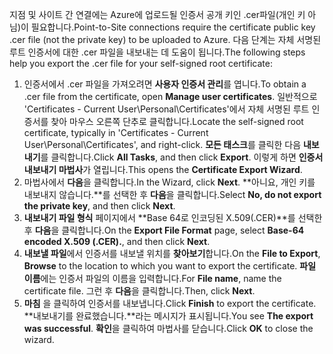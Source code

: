 <span data-ttu-id="8377a-101">지점 및 사이트 간 연결에는 Azure에 업로드될 인증서 공개 키인 .cer파일(개인 키 아님)이 필요합니다.</span><span class="sxs-lookup"><span data-stu-id="8377a-101">Point-to-Site connections require the certificate public key .cer file (not the private key) to be uploaded to Azure.</span></span> <span data-ttu-id="8377a-102">다음 단계는 자체 서명된 루트 인증서에 대한 .cer 파일을 내보내는 데 도움이 됩니다.</span><span class="sxs-lookup"><span data-stu-id="8377a-102">The following steps help you export the .cer file for your self-signed root certificate:</span></span>

1. <span data-ttu-id="8377a-103">인증서에서 .cer 파일을 가져오려면 **사용자 인증서 관리**를 엽니다.</span><span class="sxs-lookup"><span data-stu-id="8377a-103">To obtain a .cer file from the certificate, open **Manage user certificates**.</span></span> <span data-ttu-id="8377a-104">일반적으로 'Certificates - Current User\Personal\Certificates'에서 자체 서명된 루트 인증서를 찾아 마우스 오른쪽 단추로 클릭합니다.</span><span class="sxs-lookup"><span data-stu-id="8377a-104">Locate the self-signed root certificate, typically in 'Certificates - Current User\Personal\Certificates', and right-click.</span></span> <span data-ttu-id="8377a-105">**모든 태스크**를 클릭한 다음 **내보내기**를 클릭합니다.</span><span class="sxs-lookup"><span data-stu-id="8377a-105">Click **All Tasks**, and then click **Export**.</span></span> <span data-ttu-id="8377a-106">이렇게 하면 **인증서 내보내기 마법사**가 열립니다.</span><span class="sxs-lookup"><span data-stu-id="8377a-106">This opens the **Certificate Export Wizard**.</span></span>
2. <span data-ttu-id="8377a-107">마법사에서 **다음**을 클릭합니다.</span><span class="sxs-lookup"><span data-stu-id="8377a-107">In the Wizard, click **Next**.</span></span> <span data-ttu-id="8377a-108">**아니요, 개인 키를 내보내지 않습니다.**를 선택한 후 **다음**을 클릭합니다.</span><span class="sxs-lookup"><span data-stu-id="8377a-108">Select **No, do not export the private key**, and then click **Next**.</span></span>
3. <span data-ttu-id="8377a-109">**내보내기 파일 형식** 페이지에서 **Base 64로 인코딩된 X.509(.CER)**를 선택한 후 **다음**을 클릭합니다.</span><span class="sxs-lookup"><span data-stu-id="8377a-109">On the **Export File Format** page, select **Base-64 encoded X.509 (.CER).**, and then click **Next**.</span></span> 
4. <span data-ttu-id="8377a-110">**내보낼 파일**에서 인증서를 내보낼 위치를 **찾아보기**합니다.</span><span class="sxs-lookup"><span data-stu-id="8377a-110">On the **File to Export**, **Browse** to the location to which you want to export the certificate.</span></span> <span data-ttu-id="8377a-111">**파일 이름**에는 인증서 파일의 이름을 입력합니다.</span><span class="sxs-lookup"><span data-stu-id="8377a-111">For **File name**, name the certificate file.</span></span> <span data-ttu-id="8377a-112">그런 후 **다음**을 클릭합니다.</span><span class="sxs-lookup"><span data-stu-id="8377a-112">Then, click **Next**.</span></span>
5. <span data-ttu-id="8377a-113">**마침** 을 클릭하여 인증서를 내보냅니다.</span><span class="sxs-lookup"><span data-stu-id="8377a-113">Click **Finish** to export the certificate.</span></span> <span data-ttu-id="8377a-114">**내보내기를 완료했습니다.**라는 메시지가 표시됩니다.</span><span class="sxs-lookup"><span data-stu-id="8377a-114">You see **The export was successful**.</span></span> <span data-ttu-id="8377a-115">**확인**을 클릭하여 마법사를 닫습니다.</span><span class="sxs-lookup"><span data-stu-id="8377a-115">Click **OK** to close the wizard.</span></span>